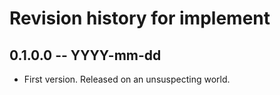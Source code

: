 # Revision history for implement

## 0.1.0.0 -- YYYY-mm-dd

* First version. Released on an unsuspecting world.
